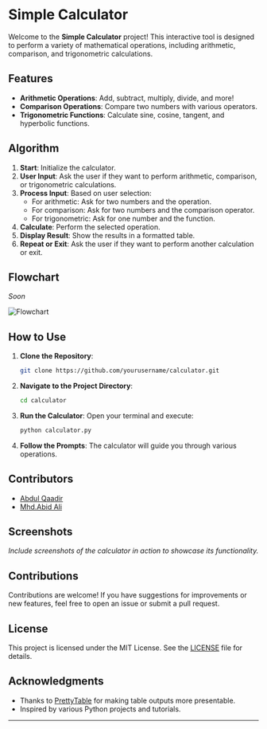 
# Simple Calculator

Welcome to the **Simple Calculator** project! This interactive tool is designed to perform a variety of mathematical operations, including arithmetic, comparison, and trigonometric calculations.

## Features

- **Arithmetic Operations**: Add, subtract, multiply, divide, and more!
- **Comparison Operations**: Compare two numbers with various operators.
- **Trigonometric Functions**: Calculate sine, cosine, tangent, and hyperbolic functions.

## Algorithm

1. **Start**: Initialize the calculator.
2. **User Input**: Ask the user if they want to perform arithmetic, comparison, or trigonometric calculations.
3. **Process Input**: Based on user selection:
   - For arithmetic: Ask for two numbers and the operation.
   - For comparison: Ask for two numbers and the comparison operator.
   - For trigonometric: Ask for one number and the function.
4. **Calculate**: Perform the selected operation.
5. **Display Result**: Show the results in a formatted table.
6. **Repeat or Exit**: Ask the user if they want to perform another calculation or exit.

## Flowchart

*Soon*

![Flowchart](path_to_your_flowchart_image)

## How to Use

1. **Clone the Repository**:
   ```bash
   git clone https://github.com/yourusername/calculator.git
   ```

2. **Navigate to the Project Directory**:
   ```bash
   cd calculator
   ```

3. **Run the Calculator**:
   Open your terminal and execute:
   ```bash
   python calculator.py
   ```

4. **Follow the Prompts**: The calculator will guide you through various operations.

## Contributors

- [Abdul Qaadir](https://github.com/Wreaking)
- [Mhd.Abid Ali](https://github.com/friendusername)

## Screenshots

*Include screenshots of the calculator in action to showcase its functionality.*

## Contributions

Contributions are welcome! If you have suggestions for improvements or new features, feel free to open an issue or submit a pull request.

## License

This project is licensed under the MIT License. See the [LICENSE](LICENSE) file for details.

## Acknowledgments

- Thanks to [PrettyTable](https://pypi.org/project/prettytable/) for making table outputs more presentable.
- Inspired by various Python projects and tutorials.

---
